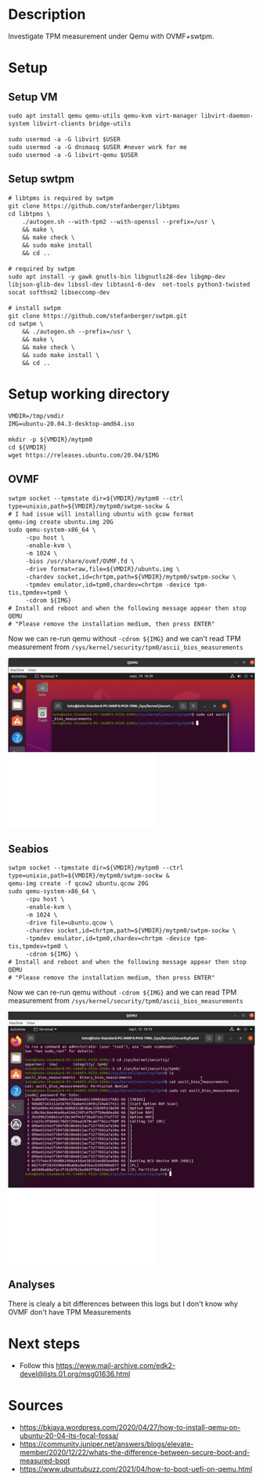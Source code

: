 
# Description

Investigate TPM measurement under Qemu with OVMF+swtpm.


# Setup

## Setup VM

```
sudo apt install qemu qemu-utils qemu-kvm virt-manager libvirt-daemon-system libvirt-clients bridge-utils

sudo usermod -a -G libvirt $USER
sudo usermod -a -G dnsmasq $USER #never work for me
sudo usermod -a -G libvirt-qemu $USER
```

## Setup swtpm
```
# libtpms is required by swtpm
git clone https://github.com/stefanberger/libtpms
cd libtpms \
	./autogen.sh --with-tpm2 --with-openssl --prefix=/usr \
	&& make \
	&& make check \
	&& sudo make install
	&& cd ..

# required by swtpm
sudo apt install -y gawk gnutls-bin libgnutls28-dev libgmp-dev libjson-glib-dev libssl-dev libtasn1-6-dev  net-tools python3-twisted socat softhsm2 libseccomp-dev

# install swtpm
git clone https://github.com/stefanberger/swtpm.git
cd swtpm \
	&& ./autogen.sh --prefix=/usr \
	&& make \
	&& make check \
	&& sudo make install \
	&& cd ..

```

# Setup working directory

```
VMDIR=/tmp/vmdir
IMG=ubuntu-20.04.3-desktop-amd64.iso

mkdir -p ${VMDIR}/mytpm0
cd ${VMDIR}
wget https://releases.ubuntu.com/20.04/$IMG
```

## OVMF
```
swtpm socket --tpmstate dir=${VMDIR}/mytpm0 --ctrl type=unixio,path=${VMDIR}/mytpm0/swtpm-sockw &
# I had issue will installing ubuntu with gcow format
qemu-img create ubuntu.img 20G
sudo qemu-system-x86_64 \
     -cpu host \
     -enable-kvm \
     -m 1024 \
     -bios /usr/share/ovmf/OVMF.fd \
     -drive format=raw,file=${VMDIR}/ubuntu.img \
     -chardev socket,id=chrtpm,path=${VMDIR}/mytpm0/swtpm-sockw \
     -tpmdev emulator,id=tpm0,chardev=chrtpm -device tpm-tis,tpmdev=tpm0 \
     -cdrom ${IMG}
# Install and reboot and when the following message appear then stop QEMU
# "Please remove the installation medium, then press ENTER"
```

Now we can re-run qemu without `-cdrom ${IMG}` and we can't read TPM measurement from `/sys/kernel/security/tpm0/ascii_bios_measurements`

![OVMF - TPM Measurements](./ovmf_measurements.png)
![OVMF - log](./ovmf_logs.txt)

## Seabios
```
swtpm socket --tpmstate dir=${VMDIR}/mytpm0 --ctrl type=unixio,path=${VMDIR}/mytpm0/swtpm-sockw &
qemu-img create -f qcow2 ubuntu.qcow 20G
sudo qemu-system-x86_64 \
     -cpu host \
     -enable-kvm \
     -m 1024 \
     -drive file=ubuntu.qcow \
     -chardev socket,id=chrtpm,path=${VMDIR}/mytpm0/swtpm-sockw \
     -tpmdev emulator,id=tpm0,chardev=chrtpm -device tpm-tis,tpmdev=tpm0 \
     -cdrom ${IMG} \
# Install and reboot and when the following message appear then stop QEMU
# "Please remove the installation medium, then press ENTER"
```
Now we can re-run qemu without `-cdrom ${IMG}` and we can read TPM measurement from `/sys/kernel/security/tpm0/ascii_bios_measurements`

![Seabios - TPM Measurements](./seabios_measurements.png)
![Seabios - log](./seabios_logs.txt)

## Analyses

There is clealy a bit differences between this logs but I don't know why OVMF don't have TPM Measurements

# Next steps

 * Follow this https://www.mail-archive.com/edk2-devel@lists.01.org/msg01636.html

# Sources
 * https://bkjaya.wordpress.com/2020/04/27/how-to-install-qemu-on-ubuntu-20-04-lts-focal-fossa/
 * https://community.juniper.net/answers/blogs/elevate-member/2020/12/22/whats-the-difference-between-secure-boot-and-measured-boot
 * https://www.ubuntubuzz.com/2021/04/how-to-boot-uefi-on-qemu.html
